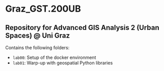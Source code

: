 # Graz_GST.200UB
## Repository for Advanced GIS Analysis 2 (Urban Spaces) @ Uni Graz

Contains the following folders:
- `lab00`: Setup of the docker environment
- `lab01`: Warp-up with geospatial Python libraries